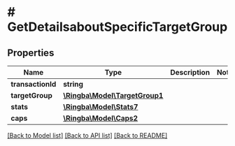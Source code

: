 # # GetDetailsaboutSpecificTargetGroup

## Properties

Name | Type | Description | Notes
------------ | ------------- | ------------- | -------------
**transactionId** | **string** |  |
**targetGroup** | [**\Ringba\Model\TargetGroup1**](TargetGroup1.md) |  |
**stats** | [**\Ringba\Model\Stats7**](Stats7.md) |  |
**caps** | [**\Ringba\Model\Caps2**](Caps2.md) |  |

[[Back to Model list]](../../README.md#models) [[Back to API list]](../../README.md#endpoints) [[Back to README]](../../README.md)
